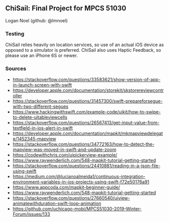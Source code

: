 ChiSail: Final Project for MPCS 51030
-
Logan Noel (github: @lmnoel)

### Testing

ChiSail relies heavily on location services, so use of an actual iOS device as opposed to a simulator is preferred.
ChiSail also uses Haptic Feedback, so please use an iPhone 6S or newer.

### Sources

- https://stackoverflow.com/questions/33583621/show-version-of-app-in-launch-screen-with-swift
- https://developer.apple.com/documentation/storekit/skstorereviewcontroller
- https://stackoverflow.com/questions/31457300/swift-prepareforsegue-with-two-different-segues
- https://www.hackingwithswift.com/example-code/uikit/how-to-swipe-to-delete-uitableviewcells
- https://stackoverflow.com/questions/26567413/get-input-value-from-textfield-in-ios-alert-in-swift
- https://developer.apple.com/documentation/mapkit/mkmapviewdelegate/1452345-mapview
- https://stackoverflow.com/questions/34772163/how-to-detect-the-mapview-was-moved-in-swift-and-update-zoom
- https://codewithchris.com/uipickerview-example/
- https://www.raywenderlich.com/548-mapkit-tutorial-getting-started
- https://stackoverflow.com/questions/24410881/reading-in-a-json-file-using-swift
- https://medium.com/@lucianoalmeida1/continuous-integration-environment-variables-in-ios-projects-using-swift-f72e50176a91
- https://www.appcoda.com/mapkit-beginner-guide/
- https://www.raywenderlich.com/548-mapkit-tutorial-getting-started
- https://stackoverflow.com/questions/27660540/uiview-animatewithduration-swift-loop-animation
- https://github.com/uchicago-mobi/MPCS51030-2019-Winter-Forum/issues/133